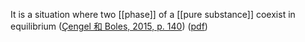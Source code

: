 It is a situation where two [[phase]] of a [[pure substance]]  coexist in equilibrium ([Çengel 和 Boles, 2015, p. 140](zotero://select/library/items/FCMSUVW2)) ([pdf](zotero://open-pdf/library/items/DFP6L6PZ?page=140&annotation=TPHBN65K))